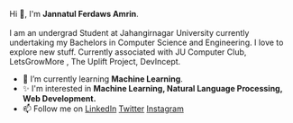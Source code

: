Hi 👋, I'm <b>Jannatul Ferdaws Amrin</b>. <br>
<br>
I am an undergrad Student at Jahangirnagar University currently undertaking my Bachelors in Computer Science and Engineering. I love to explore new stuff. Currently associated with JU Computer Club, LetsGrowMore , The Uplift Project, DevIncept. 

- 🌱 I’m currently learning <b>Machine Learning</b>.<br>
- ✨ I'm interested in <b>Machine Learning, Natural Language Processing, Web Development.</b><br> 
- 📫 Follow me on [LinkedIn](https://www.linkedin.com/in/jannatul-ferdaws-amrin/) [Twitter](https://twitter.com/FerdawsAmrin) [Instagram](https://www.instagram.com/ferdaws_amrin)<br>






<!--### Hi there 👋-->

<!--
**jannatulferdaws/jannatulferdaws** is a ✨ _special_ ✨ repository because its `README.md` (this file) appears on your GitHub profile.

Here are some ideas to get you started:

- 🔭 I’m currently working on ...
- 🌱 I’m currently learning ...
- 👯 I’m looking to collaborate on ...
- 🤔 I’m looking for help with ...
- 💬 Ask me about ...
- 📫 How to reach me: ...
- 😄 Pronouns: ...
- ⚡ Fun fact: ...
-->
